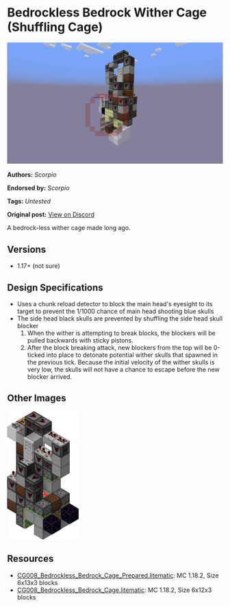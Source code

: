 # Bedrockless Bedrock Wither Cage (Shuffling Cage)
<img alt="7de80c4ff3d270e087cf161998f26a18.png" src="images/7de80c4ff3d270e087cf161998f26a18.png?raw=1">

**Authors:** *Scorpio*

**Endorsed by:** *Scorpio*

**Tags:** *Untested*

**Original post:** [View on Discord](https://discord.com/channels/913065809096638494/1392531373431980222)

A bedrock-less wither cage made long ago.
## Versions
- 1.17+ (not sure)
## Design Specifications
- Uses a chunk reload detector to block the main head's eyesight to its target to prevent the 1/1000 chance of main head shooting blue skulls
- The side head black skulls are prevented by shuffling the side head skull blocker
  1. When the wither is attempting to break blocks, the blockers will be pulled backwards with sticky pistons. 
  2. After the block breaking attack, new blockers from the top will be 0-ticked into place to detonate potential wither skulls that spawned in the previous tick. Because the initial velocity of the wither skulls is very low, the skulls will not have a chance to escape before the new blocker arrived.

## Other Images
<img src="images/area_render_23.png?raw=1" height="300px">

## Resources
- [CG008_Bedrockless_Bedrock_Cage_Prepared.litematic](attachments/CG008_Bedrockless_Bedrock_Cage_Prepared.litematic): MC 1.18.2, Size 6x13x3 blocks
- [CG008_Bedrockless_Bedrock_Cage.litematic](attachments/CG008_Bedrockless_Bedrock_Cage.litematic): MC 1.18.2, Size 6x12x3 blocks
